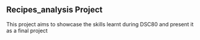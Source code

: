 ## Recipes_analysis Project

This project aims to showcase the skills learnt during DSC80 and present it as a final project
